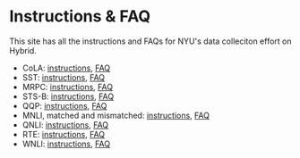 # Instructions & FAQ

This site has all the instructions and FAQs for NYU's data colleciton effort on Hybrid. 
- CoLA: [instructions](https://nyu-mll.github.io/GLUE-human-performance/cola), [FAQ](https://nyu-mll.github.io/GLUE-human-performance/cola-faq)
- SST: [instructions](), [FAQ]()
- MRPC: [instructions](), [FAQ]()
- STS-B: [instructions](), [FAQ]()
- QQP: [instructions](https://nyu-mll.github.io/GLUE-human-performance/qqp), [FAQ](https://nyu-mll.github.io/GLUE-human-performance/qqp-faq)
- MNLI, matched and mismatched: [instructions](https://nyu-mll.github.io/GLUE-human-performance/mnli.html), [FAQ](https://nyu-mll.github.io/GLUE-human-performance/mnli-faq.html)
- QNLI: [instructions](https://nyu-mll.github.io/GLUE-human-performance/qnli), [FAQ](https://nyu-mll.github.io/GLUE-human-performance/qnli-faq)
- RTE: [instructions](https://nyu-mll.github.io/GLUE-human-performance/rte), [FAQ](https://nyu-mll.github.io/GLUE-human-performance/rte-faq)
- WNLI: [instructions](https://nyu-mll.github.io/GLUE-human-performance/wnli), [FAQ](https://nyu-mll.github.io/GLUE-human-performance/wnli-faq)